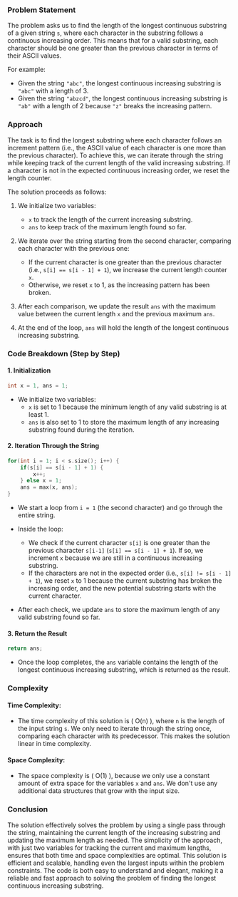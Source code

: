 ### Problem Statement

The problem asks us to find the length of the longest continuous substring of a given string `s`, where each character in the substring follows a continuous increasing order. This means that for a valid substring, each character should be one greater than the previous character in terms of their ASCII values.

For example:
- Given the string `"abc"`, the longest continuous increasing substring is `"abc"` with a length of 3.
- Given the string `"abzcd"`, the longest continuous increasing substring is `"ab"` with a length of 2 because `"z"` breaks the increasing pattern.

### Approach

The task is to find the longest substring where each character follows an increment pattern (i.e., the ASCII value of each character is one more than the previous character). To achieve this, we can iterate through the string while keeping track of the current length of the valid increasing substring. If a character is not in the expected continuous increasing order, we reset the length counter.

The solution proceeds as follows:
1. We initialize two variables:
   - `x` to track the length of the current increasing substring.
   - `ans` to keep track of the maximum length found so far.
   
2. We iterate over the string starting from the second character, comparing each character with the previous one:
   - If the current character is one greater than the previous character (i.e., `s[i] == s[i - 1] + 1`), we increase the current length counter `x`.
   - Otherwise, we reset `x` to 1, as the increasing pattern has been broken.

3. After each comparison, we update the result `ans` with the maximum value between the current length `x` and the previous maximum `ans`.

4. At the end of the loop, `ans` will hold the length of the longest continuous increasing substring.

### Code Breakdown (Step by Step)

#### 1. Initialization

```cpp
int x = 1, ans = 1;
```
- We initialize two variables:
  - `x` is set to 1 because the minimum length of any valid substring is at least 1.
  - `ans` is also set to 1 to store the maximum length of any increasing substring found during the iteration.

#### 2. Iteration Through the String

```cpp
for(int i = 1; i < s.size(); i++) {
    if(s[i] == s[i - 1] + 1) {
        x++;
    } else x = 1;
    ans = max(x, ans);
}
```
- We start a loop from `i = 1` (the second character) and go through the entire string.
- Inside the loop:
  - We check if the current character `s[i]` is one greater than the previous character `s[i-1]` (`s[i] == s[i - 1] + 1`). If so, we increment `x` because we are still in a continuous increasing substring.
  - If the characters are not in the expected order (i.e., `s[i] != s[i - 1] + 1`), we reset `x` to 1 because the current substring has broken the increasing order, and the new potential substring starts with the current character.
  
- After each check, we update `ans` to store the maximum length of any valid substring found so far.

#### 3. Return the Result

```cpp
return ans;
```
- Once the loop completes, the `ans` variable contains the length of the longest continuous increasing substring, which is returned as the result.

### Complexity

#### Time Complexity:
- The time complexity of this solution is \( O(n) \), where `n` is the length of the input string `s`. We only need to iterate through the string once, comparing each character with its predecessor. This makes the solution linear in time complexity.

#### Space Complexity:
- The space complexity is \( O(1) \), because we only use a constant amount of extra space for the variables `x` and `ans`. We don't use any additional data structures that grow with the input size.

### Conclusion

The solution effectively solves the problem by using a single pass through the string, maintaining the current length of the increasing substring and updating the maximum length as needed. The simplicity of the approach, with just two variables for tracking the current and maximum lengths, ensures that both time and space complexities are optimal. This solution is efficient and scalable, handling even the largest inputs within the problem constraints. The code is both easy to understand and elegant, making it a reliable and fast approach to solving the problem of finding the longest continuous increasing substring.
